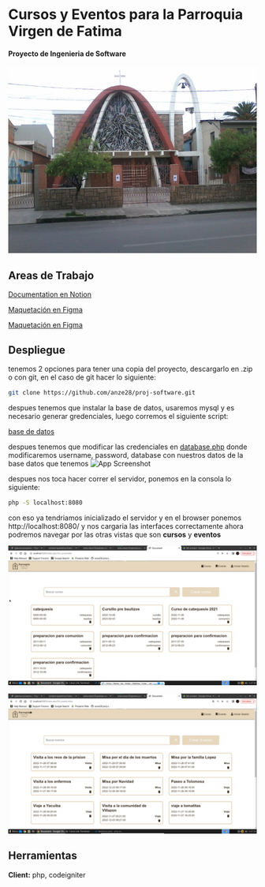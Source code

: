 
# Cursos y Eventos para la Parroquia Virgen de Fatima

#### Proyecto de Ingenieria de Software 

![App Screenshot](https://github.com/anze28/proj-software/blob/main/imgs/20161118_054114%5B1%5D.jpg)


## Areas de Trabajo

[Documentation en Notion](https://marble-report-579.notion.site/Software-Engineering-Project-dbdd805d3e2e49be881f7b5cd577b2be)

[Maquetación en Figma](https://marble-report-579.notion.site/Software-Engineering-Project-dbdd805d3e2e49be881f7b5cd577b2be)

[Maquetación en Figma](https://drive.google.com/drive/folders/1Qw2ok0W8TQ_HxIB3ctaFgqLLPisa6p3Q?usp=sharing)



## Despliegue

tenemos 2 opciones para tener una copia del proyecto, descargarlo en .zip o con git, en el caso de git hacer lo siguiente: 

```bash
git clone https://github.com/anze28/proj-software.git 
```
despues tenemos que instalar la base de datos, usaremos mysql y es necesario generar gredenciales, luego corremos el siguiente script:

[base de datos](https://github.com/anze28/proj-software/blob/main/scriptFinalParroquia.sql)

despues tenemos que modificar las credenciales en [database.php](https://github.com/anze28/proj-software/blob/main/application/config/database.php)
donde modificaremos username, password, database con nuestros datos de la base datos que tenemos 
![App Screenshot](https://via.placeholder.com/468x300?text=App+Screenshot+Here)

despues nos toca hacer correr el servidor, ponemos en la consola lo siguiente:
```bash
php -S localhost:8080 
```
con eso ya tendriamos inicializado el servidor y en el browser ponemos http://localhost:8080/ y nos cargaria las interfaces correctamente ahora podremos navegar por las otras vistas que son **cursos** y **eventos**

![App Screenshot](https://github.com/anze28/proj-software/blob/main/imgs/curso.png)


![App Screenshot](https://github.com/anze28/proj-software/blob/main/imgs/eventos.png)
## Herramientas

**Client:** php, codeigniter
